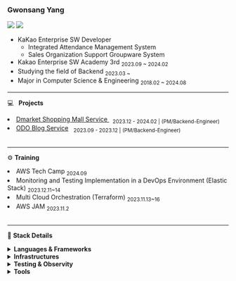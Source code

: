 ### Gwonsang Yang 

<a href="https://velog.io/@gwon477/posts" target="_blank"><img src="https://img.shields.io/badge/gwon477-20C997?style=flat-square&logo=velog&logoColor=white"/></a> <a href="https://www.linkedin.com/in/%EA%B6%8C%EC%83%81-%EC%96%91-b3743a250/" target="_blank"><img src="https://img.shields.io/badge/GwonsangYang-0A66C2?style=flat-square&logo=Linkedin&logoColor=white"/></a>


- KaKao Enterprise SW Developer
  - Integrated Attendance Management System
  - Sales Organization Support Groupware System
- Kakao Enterprise SW Academy 3rd  <sub> 2023.09 ~ 2024.02</sub>
- Studying the field of Backend  <sub> 2023.03 ~ </sub>
- Major in Computer Science & Engineering  <sub> 2018.02 ~ 2024.08</sub>


---

💻 &nbsp;<b> Projects </b>

<li><a href="https://github.com/gwon477/Dmarket"> Dmarket Shopping Mall Service </a> &nbsp; <sub> 2023.12 - 2024.02 | (PM/Backend-Engineer) </sub></li>
<li> <a href="https://github.com/gwon477/ODO-Blog-Service"> ODO Blog Service</a> &nbsp; <sub> 2023.09 - 2023.12 | (PM/Backend-Engineer) </sub> </li>

<br>

---

⚙️ <b>Training</b>
<li>AWS Tech Camp <sub>2024.09</sub> </li>
<li>Monitoring and Testing Implementation in a DevOps Environment (Elastic Stack) <sub>2023.12.11~14</sub> </li>
<li>Multi Cloud Orchestration (Terraform) <sub> 2023.11.13~16 </sub></li>
<li> AWS JAM <sub> 2023.11.2 </sub> </li>

<br>

---

📝 <b>Stack Details </b>
  
<details>
<summary> <strong>Languages & Frameworks</strong> </summary>
  
  |Subcategory|Details|
  |:------|:---|
  |Programming Languages|Java, Python|
  |Web Frameworks|Spring Boot, Spring, NestJS|
  |Data Access|JPA, MyBatis, Prisma|
  |etc|JWT, Spring Security, Spring Batch, Spring Cloud|
  
</details>

<details>
<summary> <strong>Infrastructures</strong>  </summary>
  
  |Subcategory|Details|
  |:------|:---|
  |Cloud|AWS, KC|
  |Deploy|GitActions, Jenkins, Docker|
  |DataBase(RDB)|Mysql, MariaDB, Redis|
  |DataBase(Nosql)|MongoDB|
  
</details>
<details>
<summary> <strong>Testing & Observity</strong>  </summary>
  
  |Subcategory|Details|
  |:------|:---|
  |Testing|Junit5, JMeter|
  |Observity|Prometeus, Grafana|
  
</details>
<details>
<summary> <strong>Tools</strong>  </summary>
  
  |Subcategory|Details|
  |:------|:---|
  |Development|Intellij, VScode|
  |Collaboration|Notion, Jira, Figma, Slack, Canva|
  |Version Controll|Github|
  
</details>


